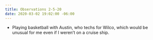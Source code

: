 ```yaml
---
title: Observations 2-5-20
date: 2020-03-02 19:02:00 -06:00
---
```


- Playing basketball with Austin, who techs for Wilco, which would be unusual for me even if I weren’t on a cruise ship.

